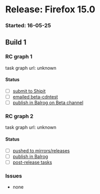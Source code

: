 # Release: Firefox 15.0

### Started: 16-05-25

## Build 1

### RC graph 1
task graph url: unknown

#### Status
- [ ] [submit to Shipit](https://wiki.mozilla.org/Release:Release_Automation_on_Mercurial:Starting_a_Release#Submit_to_Ship_It)
- [ ] [emailed beta-cdntest](how-tos/relpro.md)
- [ ] [publish in Balrog on Beta channel](how-tos/relpro.md)

### RC graph 2
task graph url: unknown

#### Status
- [ ] [pushed to mirrors/releases](how-tos/relpro.md)
- [ ] [publish in Balrog](how-tos/relpro.md)
- [ ] [post-release tasks](how-tos/relpro.md)

### Issues
- none


